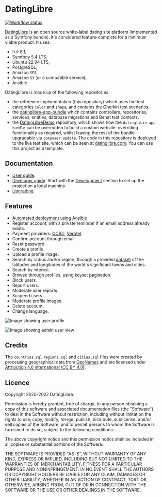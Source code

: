 # DatingLibre

[![Workflow status](https://github.com/datinglibre/datinglibre/actions/workflows/datinglibre.yml/badge.svg?branch=master)](https://github.com/datinglibre/DatingLibre/actions)

[DatingLibre](https://datinglibre.com) is an open source white-label dating site platform (implemented as a Symfony bundle). It's considered feature-complete for a minimum viable product. It uses: 
- `PHP` 8.1,
- Symfony 5.4 LTS,
- Ubuntu 22.04 LTS,
- PostgreSQL,
- Amazon `SES`,
- Amazon `S3` (or a compatible service),
- Ansible.

DatingLibre is made up of the following repositories:
- the reference implementation (this repository) which uses the test categories `color` and `shape`, and contains the Gherkin test scenarios.
- the [datinglibre-app-bundle](https://github.com/datinglibre/datinglibre-app-bundle) which contains controllers, repositories, services, entities, database migrations and Behat test contexts.
- the [DatingLibreDemo](https://github.com/datinglibre/DatingLibreDemo) repository, which shows how the `datinglibre-app-bundle` can be 
overridden to build a custom website: overriding functionality as required, whilst leaving the rest of the bundle upgradable via `composer update`. The code in this repository is deployed to the live test site, which can be seen at [datinglibre.com](https://datinglibre.com). You can use this project as a template.

## Documentation

- [User guide](https://github.com/datinglibre/DatingLibre/wiki#user-guide).
- [Developer guide](https://github.com/datinglibre/DatingLibre/wiki#developer-guide). Start with the [Development](https://github.com/datinglibre/DatingLibre/wiki/Development) section to set up the project on a local machine.
- [Upgrading](https://github.com/datinglibre/datinglibre-app-bundle/blob/master/UPGRADING.md).

## Features

- [Automated deployment using Ansible](https://github.com/datinglibre/DatingLibre/wiki/Deploy-production)
- Register account, with a private reminder if an email address already exists.
- Payment providers: [CCBill](https://github.com/datinglibre/datinglibre-ccbill-bundle), [Verotel](https://github.com/datinglibre/datinglibre-verotel-bundle/).
- Confirm account through email.
- Reset password.
- Create a profile.
- Upload a profile image.
- Search by radius and/or region, through a provided [dataset](https://github.com/datinglibre/locations) of the latitudes and longitudes of the world's significant towns and cities.
- Search by interest.  
- Browse through profiles, using keyset pagination.
- Block users.
- Report users.
- Moderate user reports.
- Suspend users.  
- Moderate profile images.
- Delete account.
- Change language.

![Image showing user profile](https://raw.githubusercontent.com/wiki/datinglibre/DatingLibre/images/datinglibre_user.png "Profile page")

![Image showing admin user view](https://raw.githubusercontent.com/wiki/datinglibre/DatingLibre/images/datinglibre_admin.png "Admin page")


## Credits

The `countries.sql` `regions.sql` and `cities.sql` files were created by processing geographical data from [GeoNames](https://www.geonames.org/)
and are licensed under [Attribution 4.0 International (CC BY 4.0)](https://creativecommons.org/licenses/by/4.0/).

## Licence

Copyright 2020-2022 DatingLibre.

Permission is hereby granted, free of charge, to any person obtaining a copy of this software and associated documentation files (the "Software"), to deal in the Software without restriction, including without limitation the rights to use, copy, modify, merge, publish, distribute, sublicense, and/or sell copies of the Software, and to permit persons to whom the Software is furnished to do so, subject to the following conditions:

The above copyright notice and this permission notice shall be included in all copies or substantial portions of the Software.

THE SOFTWARE IS PROVIDED "AS IS", WITHOUT WARRANTY OF ANY KIND, EXPRESS OR IMPLIED, INCLUDING BUT NOT LIMITED TO THE WARRANTIES OF MERCHANTABILITY, FITNESS FOR A PARTICULAR PURPOSE AND NONINFRINGEMENT. IN NO EVENT SHALL THE AUTHORS OR COPYRIGHT HOLDERS BE LIABLE FOR ANY CLAIM, DAMAGES OR OTHER LIABILITY, WHETHER IN AN ACTION OF CONTRACT, TORT OR OTHERWISE, ARISING FROM, OUT OF OR IN CONNECTION WITH THE SOFTWARE OR THE USE OR OTHER DEALINGS IN THE SOFTWARE.
